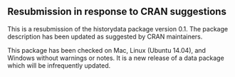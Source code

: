 ## Resubmission in response to CRAN suggestions

This is a resubmission of the historydata package version 0.1. The package description has been updated as suggested by CRAN maintainers.

This package has been checked on Mac, Linux (Ubuntu 14.04), and Windows  without warnings or notes. It is a new release of a data package which  will be infrequently updated.  
